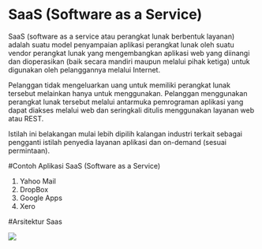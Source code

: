 # SaaS (Software as a Service)
SaaS (software as a service atau perangkat lunak berbentuk layanan) adalah suatu model penyampaian aplikasi perangkat lunak oleh suatu vendor perangkat lunak yang mengembangkan aplikasi web yang diinangi dan dioperasikan (baik secara mandiri maupun melalui pihak ketiga) untuk digunakan oleh pelanggannya melalui Internet.

Pelanggan tidak mengeluarkan uang untuk memiliki perangkat lunak tersebut melainkan hanya untuk menggunakan. Pelanggan menggunakan perangkat lunak tersebut melalui antarmuka pemrograman aplikasi yang dapat diakses melalui web dan seringkali ditulis menggunakan layanan web atau REST.

Istilah ini belakangan mulai lebih dipilih kalangan industri terkait sebagai pengganti istilah penyedia layanan aplikasi dan on-demand (sesuai permintaan).

#Contoh Aplikasi SaaS (Software as a Service)
1. Yahoo Mail
2. DropBox
3. Google Apps
4. Xero  

#Arsitektur Saas

![](image-03/Arsitektur.png)
